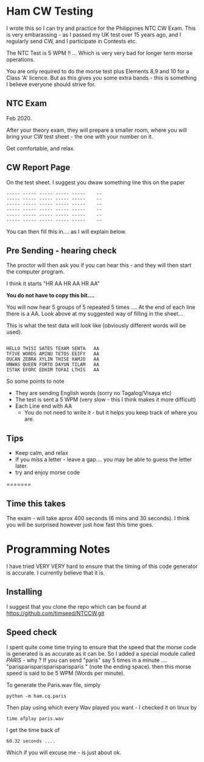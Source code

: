 # Ham CW Testing

I wrote this so I can try and practice for the Philippines NTC CW Exam. This is very embarassing - as I passed my UK test over 15 years ago, and I regularly send CW, and I participate in Contests etc.

The NTC Test is 5 WPM !! ... Which is very very bad for longer term morse operations.

You are only required to do the morse test plus Elements 8,9 and 10 for a Class 'A' licence.
But as this gives you some extra bands - this is something I believe everyone should strive for.

## NTC Exam

Feb 2020.

After your theory exam, they will prepare a smaller room, where you will bring your CW test sheet - the one with your number on it.

Get comfortable, and relax.


## CW Report Page

On the test sheet. I suggest you dwaw something line this on the paper

```
----- ----- ----- ----- -----    --
----- ----- ----- ----- -----    --
----- ----- ----- ----- -----    --
----- ----- ----- ----- -----    --
----- ----- ----- ----- -----    --
----- ----- ----- ----- -----    --
```

You can then fill this in.... as I will explain below.

## Pre Sending  - hearing check

The proctor will then ask you if you can hear this - and they will then start the computer program.

I think it starts "HR AA    HR AA    HR    AA" 

**You do not have to copy this bit....** 

You will now hear 5 groups of 5 repeated 5 times .... At the end of each line there is a AA. Look above at my suggested way of filling in the sheet... 

This is what the test data will look like (obviously different words will be used).


```text

HELLO THISI SATES TEXAM SENTA   AA
TFIVE WORDS AMINU TETOS EEIFY   AA
OUCAN ZEBRA XYLIN THISE XAMJO   AA
HNWAS QUEEN FORTO DAYUN TILAM   AA
ISTAK EFORC EDHIM TOFAI LTHIS   AA

```

So some points to note

  - They are sending English words (sorry no Tagalog/Visaya etc)
  - The test is sent a 5 WPM (very slow - this I think makes it more difficult)
  - Each Line end with AA
    - You do not need to write it - but it helps you keep track of where you are.
  
## Tips

  - Keep calm, and relax
  - If you miss a letter - leave a gap.... you may be able to guess the letter later.
  - try and enjoy morse code

=======
## Time this takes

The exam - will take aprox 400 seconds (6 mins and 30 seconds). I think you will be surprised however just how fast this time goes.

# Programming Notes
I have tried VERY VERY hard to ensure that the timing of this code generator is accurate. 
I currently believe that it is.

## Installing 

I suggest that you clone the repo which can be found at https://github.com/timseed/NTCCW.git 


## Speed check

I spent quite come time trying to ensure that the speed that the morse code is generated is as accurate as it can be. So I added a special module called *PARIS* - why ? If you can send "paris" say 5 times in a minute .... "parisparisparisparisparisparis " (note the ending space). then this morse speed is said to be 5 WPM (Words per minute). 

To generate the Paris.wav file, simply

    python -m ham.cq.paris

Then play using which every Wav played you want - I checked it on linux by
 
    time afplay paris.wav

I get the time back of

    60.32 seconds .... 

Which if you will excuse me - is just about ok. 

